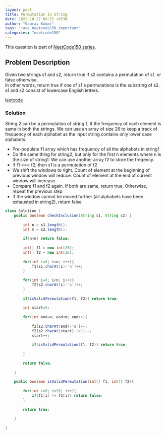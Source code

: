 ```yaml
---
layout: post
title: Permutation in String
date: 2022-10-27 00:21 +0530
author: "Gaurav Kumar"
tags: "java neetcode150 important"
categories: "neetcode150"
---
```


This question is part of [NeetCode150 series](https://neetcode.io/practice).

## Problem Description

Given two strings s1 and s2, return true if s2 contains a permutation of s1, or false otherwise.  
In other words, return true if one of s1's permutations is the substring of s2.
s1 and s2 consist of lowercase English letters.

[leetcode](https://leetcode.com/problems/permutation-in-string/)

### Solution

String 2 can be a permutation of string 1, if the frequency of each element is same in both the strings. We can use an array of size 26 to keep a track of frequency of each alphabet as the input string contains only lower case alphabets.

- Pre-populate f1 array which has frequency of all the alphabets in string1
- Do the same thing for string2, but only for the first n elements where n is the size of string1. We can use another array f2 to store the freqency.
- If f1 === f2, then s1 is a permutation of f2
- We shift the windows to right. Count of element at the beginning of previous window will reduce. Count of element at the end of current window will increase.
- Compare f1 and f2 again. If both are same, return true. Otherwise, repeat the previous step
- If the window cannot be moved further (all alphabets have been exhausted in string2), return false

```java
class Solution {
    public boolean checkInclusion(String s1, String s2) {
        
        int n = s1.length();
        int m = s2.length();
        
        if(n>m) return false;
        
        int[] f1 = new int[26];
        int[] f2 = new int[26];
        
        for(int i=0; i<n; i++){
            f1[s1.charAt(i)-'a']++;
        }
        
        for(int i=0; i<n; i++){
            f2[s2.charAt(i)-'a']++;
        }
        
        if(isValidPermutation(f1, f2)) return true;
        
        int start=0;
        
        for(int end=n; end<m; end++){
            
            f2[s2.charAt(end)-'a']++;
            f2[s2.charAt(start)-'a']--;
            start++;
            
            if(isValidPermutation(f1, f2)) return true; 
            
        }
        
        return false;
        
    }
    
    public boolean isValidPermutation(int[] f1, int[] f2){
        
        for(int i=0; i<26; i++){
            if(f1[i] != f2[i]) return false;
        }
        
        return true;
        
    }
    
}
```
